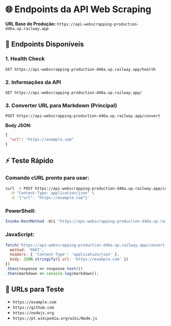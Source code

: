 # 🌐 Endpoints da API Web Scraping

**URL Base de Produção:** `https://api-webscrapping-production-d46a.up.railway.app`

## 📌 Endpoints Disponíveis

### 1. Health Check
```
GET https://api-webscrapping-production-d46a.up.railway.app/health
```

### 2. Informações da API
```
GET https://api-webscrapping-production-d46a.up.railway.app/
```

### 3. Converter URL para Markdown (Principal)
```
POST https://api-webscrapping-production-d46a.up.railway.app/convert
```

**Body JSON:**
```json
{
  "url": "https://exemplo.com"
}
```

## ⚡ Teste Rápido

### Comando cURL pronto para usar:
```bash
curl -X POST https://api-webscrapping-production-d46a.up.railway.app/convert \
  -H "Content-Type: application/json" \
  -d '{"url": "https://example.com"}'
```

### PowerShell:
```powershell
Invoke-RestMethod -Uri "https://api-webscrapping-production-d46a.up.railway.app/convert" -Method POST -ContentType "application/json" -Body '{"url": "https://example.com"}'
```

### JavaScript:
```javascript
fetch('https://api-webscrapping-production-d46a.up.railway.app/convert', {
  method: 'POST',
  headers: { 'Content-Type': 'application/json' },
  body: JSON.stringify({ url: 'https://example.com' })
})
.then(response => response.text())
.then(markdown => console.log(markdown));
```

## 🎯 URLs para Teste
- `https://example.com`
- `https://github.com`
- `https://nodejs.org`
- `https://pt.wikipedia.org/wiki/Node.js` 
